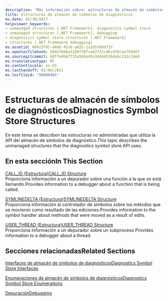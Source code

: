 ```yaml
---
description: 'Más información sobre: estructuras de almacén de símbolos de diagnósticos'
title: Estructuras de almacén de símbolos de diagnósticos
ms.date: 03/30/2017
helpviewer_keywords:
- unmanaged structures [.NET Framework], diagnostics symbol store
- unmanaged structures [.NET Framework], debugging
- diagnostics symbol store structures [.NET Framework]
- structures [.NET Framework debugging]
ms.assetid: 0d423791-d40d-45c6-a82b-1a165768d737
ms.openlocfilehash: 584e7840a5160ff8fcad3731cd6c4f6cae79d407
ms.sourcegitcommit: ddf7edb67715a5b9a45e3dd44536dabc153c1de0
ms.translationtype: MT
ms.contentlocale: es-ES
ms.lasthandoff: 02/06/2021
ms.locfileid: "99800401"
---
```

# <a name="diagnostics-symbol-store-structures"></a><span data-ttu-id="984c4-103">Estructuras de almacén de símbolos de diagnósticos</span><span class="sxs-lookup"><span data-stu-id="984c4-103">Diagnostics Symbol Store Structures</span></span>

<span data-ttu-id="984c4-104">En este tema se describen las estructuras no administradas que utiliza la API del almacén de símbolos de diagnóstico.</span><span class="sxs-lookup"><span data-stu-id="984c4-104">This topic describes the unmanaged structures that the diagnostics symbol store API uses.</span></span>  
  
## <a name="in-this-section"></a><span data-ttu-id="984c4-105">En esta sección</span><span class="sxs-lookup"><span data-stu-id="984c4-105">In This Section</span></span>  

 [<span data-ttu-id="984c4-106">CALL_ID (Estructura)</span><span class="sxs-lookup"><span data-stu-id="984c4-106">CALL_ID Structure</span></span>](call-id-structure.md)  
 <span data-ttu-id="984c4-107">Proporciona información a un depurador sobre una función a la que se está llamando.</span><span class="sxs-lookup"><span data-stu-id="984c4-107">Provides information to a debugger about a function that is being called.</span></span>  
  
 [<span data-ttu-id="984c4-108">SYMLINEDELTA (Estructura)</span><span class="sxs-lookup"><span data-stu-id="984c4-108">SYMLINEDELTA Structure</span></span>](symlinedelta-structure.md)  
 <span data-ttu-id="984c4-109">Proporciona información al controlador de símbolos sobre los métodos que se movieron como resultado de las ediciones.</span><span class="sxs-lookup"><span data-stu-id="984c4-109">Provides information to the symbol handler about methods that were moved as a result of edits.</span></span>  
  
 [<span data-ttu-id="984c4-110">USER_THREAD (Estructura)</span><span class="sxs-lookup"><span data-stu-id="984c4-110">USER_THREAD Structure</span></span>](user-thread-structure.md)  
 <span data-ttu-id="984c4-111">Proporciona información a un depurador sobre un subproceso.</span><span class="sxs-lookup"><span data-stu-id="984c4-111">Provides information to a debugger about a thread.</span></span>  
  
## <a name="related-sections"></a><span data-ttu-id="984c4-112">Secciones relacionadas</span><span class="sxs-lookup"><span data-stu-id="984c4-112">Related Sections</span></span>  

 [<span data-ttu-id="984c4-113">Interfaces de almacén de símbolos de diagnósticos</span><span class="sxs-lookup"><span data-stu-id="984c4-113">Diagnostics Symbol Store Interfaces</span></span>](diagnostics-symbol-store-interfaces.md)  
  
 [<span data-ttu-id="984c4-114">Enumeraciones de almacén de símbolos de diagnósticos</span><span class="sxs-lookup"><span data-stu-id="984c4-114">Diagnostics Symbol Store Enumerations</span></span>](diagnostics-symbol-store-enumerations.md)  
  
 [<span data-ttu-id="984c4-115">Depuración</span><span class="sxs-lookup"><span data-stu-id="984c4-115">Debugging</span></span>](../debugging/index.md)
